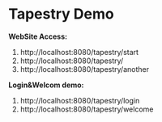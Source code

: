 # Tapestry Demo

**WebSite Access:** 

1. http://localhost:8080/tapestry/start 
2. http://localhost:8080/tapestry/
3. http://localhost:8080/tapestry/another

**Login&Welcom demo:** 

1. http://localhost:8080/tapestry/login 
2. http://localhost:8080/tapestry/welcome

